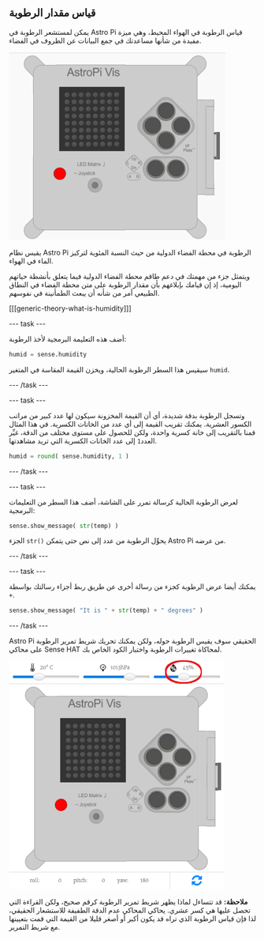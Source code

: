 ## قياس مقدار الرطوبة

يمكن لمستشعر الرطوبة في Astro Pi قياس الرطوبة في الهواء المحيط، وهي ميزة مفيدة من شأنها مساعدتك في جمع البيانات عن الظروف في الفضاء.

![رسالة عن الرطوبة](images/degrees-message.gif)

يقيس نظام Astro Pi الرطوبة في محطة الفضاء الدولية من حيث النسبة المئوية لتركيز الماء في الهواء.

ويتمثل جزء من مهمتك في دعم طاقم محطة الفضاء الدولية فيما يتعلق بأنشطة حياتهم اليومية، إذ إن قيامك بإبلاغهم بأن مقدار الرطوبة على متن محطة الفضاء في النطاق الطبيعي أمر من شأنه أن يبعث الطمأنينة في نفوسهم.

[[[generic-theory-what-is-humidity]]]

\--- task \---

أضف هذه التعليمة البرمجية لأخذ الرطوبة:

```python
humid = sense.humidity
```

سيقيس هذا السطر الرطوبة الحالية، ويخزن القيمة المقاسة في المتغير ` humid `.

\--- /task \---

\--- task \---

وتسجل الرطوبة بدقة شديدة، أي أن القيمة المخزونة سيكون لها عدد كبير من مراتب الكسور العشرية. يمكنك تقريب القيمة إلى أي عدد من الخانات الكسرية. في هذا المثال قمنا بالتقريب إلى خانة كسرية واحدة، ولكن للحصول على مستوى مختلف من الدقة، غيِّر العدد`1` إلى عدد الخانات الكسرية التي تريد مشاهدتها.

```python
humid = round( sense.humidity, 1 )
```

\--- /task \---

\--- task \---

لعرض الرطوبة الحالية كرسالة تمرر على الشاشة، أضف هذا السطر من التعليمات البرمجية:

```python
sense.show_message( str(temp) )
```

الجزء `str()` يحوِّل الرطوبة من عدد إلى نص حتى يتمكن Astro Pi من عرضه.

\--- /task \---

\--- task \---

يمكنك أيضا عرض الرطوبة كجزء من رسالة أخرى عن طريق ربط أجزاء رسالتك بواسطة `+`.

```python
sense.show_message( "It is " + str(temp) + " degrees" )
```

\--- /task \---

Astro Pi الحقيقي سوف يقيس الرطوبة حوله، ولكن يمكنك تحريك شريط تمرير الرطوبة على محاكي Sense HAT لمحاكاة تغييرات الرطوبة واختبار الكود الخاص بك.

![منزلق الرطوبة](images/humidity-slider.png)

**ملاحظة:** قد تتساءل لماذا يظهر شريط تمرير الرطوبة كرقم صحيح، ولكن القراءة التي تحصل عليها هي كسر عشري. يحاكي المحاكي عدم الدقة الطفيفة للاستشعار الحقيقي، لذا فإن قياس الرطوبة الذي تراه قد يكون أكبر أو أصغر قليلا من القيمة التي قمت بتعيينها مع شريط التمرير.